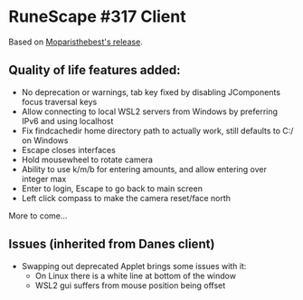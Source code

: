 # RuneScape #317 Client

Based on [Moparisthebest's release](https://www.moparisthebest.com/downloads/rs317.rar).

## Quality of life features added:
- No deprecation or warnings, tab key fixed by disabling JComponents focus traversal keys
- Allow connecting to local WSL2 servers from Windows by preferring IPv6 and using localhost
- Fix findcachedir home directory path to actually work, still defaults to C:/ on Windows
- Escape closes interfaces
- Hold mousewheel to rotate camera
- Ability to use k/m/b for entering amounts, and allow entering over integer max
- Enter to login, Escape to go back to main screen
- Left click compass to make the camera reset/face north

More to come...

## Issues (inherited from Danes client)
- Swapping out deprecated Applet brings some issues with it:
  - On Linux there is a white line at bottom of the window
  - WSL2 gui suffers from mouse position being offset
